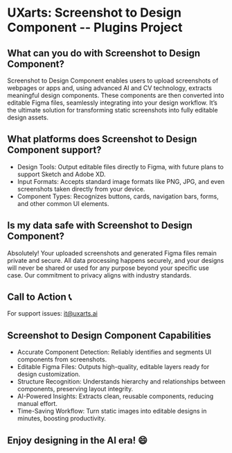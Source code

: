 # UXarts: Screenshot to Design Component -- Plugins Project

## What can you do with Screenshot to Design Component?
Screenshot to Design Component enables users to upload screenshots of webpages or apps and, using advanced AI and CV technology, extracts meaningful design components. These components are then converted into editable Figma files, seamlessly integrating into your design workflow. It’s the ultimate solution for transforming static screenshots into fully editable design assets.

## What platforms does Screenshot to Design Component support?
* Design Tools: Output editable files directly to Figma, with future plans to support Sketch and Adobe XD.
* Input Formats: Accepts standard image formats like PNG, JPG, and even screenshots taken directly from your device.
* Component Types: Recognizes buttons, cards, navigation bars, forms, and other common UI elements.

## Is my data safe with Screenshot to Design Component?
Absolutely! Your uploaded screenshots and generated Figma files remain private and secure. All data processing happens securely, and your designs will never be shared or used for any purpose beyond your specific use case. Our commitment to privacy aligns with industry standards.

## Call to Action 📞
For support issues: it@uxarts.ai

## Screenshot to Design Component Capabilities
* Accurate Component Detection: Reliably identifies and segments UI components from screenshots.
* Editable Figma Files: Outputs high-quality, editable layers ready for design customization.
* Structure Recognition: Understands hierarchy and relationships between components, preserving layout integrity.
* AI-Powered Insights: Extracts clean, reusable components, reducing manual effort.
* Time-Saving Workflow: Turn static images into editable designs in minutes, boosting productivity.

## Enjoy designing in the AI era! 😄
